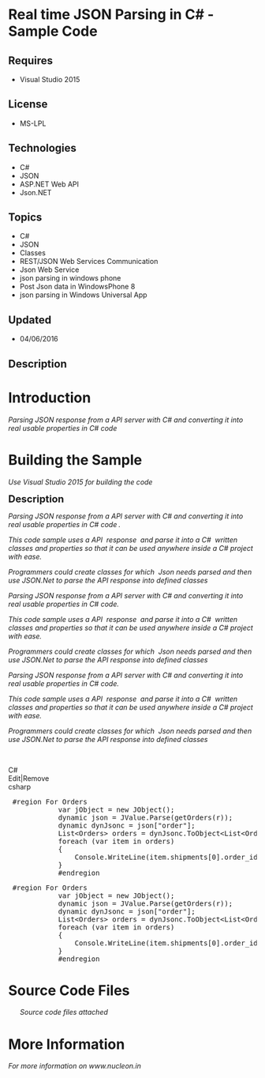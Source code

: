 # Real time JSON Parsing in C# - Sample Code
## Requires
- Visual Studio 2015
## License
- MS-LPL
## Technologies
- C#
- JSON
- ASP.NET Web API
- Json.NET
## Topics
- C#
- JSON
- Classes
- REST/JSON Web Services Communication
- Json Web Service
- json parsing in windows phone
- Post Json data in WindowsPhone 8
- json parsing in Windows Universal App
## Updated
- 04/06/2016
## Description

<h1>Introduction</h1>
<p><em>Parsing JSON response from a API server with C# and converting it into real usable properties in C# code<br>
</em></p>
<h1><span>Building the Sample</span></h1>
<p><em>Use Visual Studio 2015 for building the code</em></p>
<p><span style="font-size:20px; font-weight:bold">Description</span></p>
<p><em><em>Parsing JSON response from a API server with C# and converting it into real usable properties in C# code</em><strong>&nbsp;</strong><em></em>.</em></p>
<p><em>This code sample uses a API&nbsp; response&nbsp; and parse it into a C#&nbsp; written classes and properties so that it can be used anywhere inside a C# project with ease.</em></p>
<p><em>Programmers could create classes for which&nbsp; Json needs parsed and then&nbsp; use JSON.Net to parse the API response into defined classes<br>
</em></p>
<p><em><em>Parsing JSON response from a API server with C# and converting it into real usable properties in C# code</em><strong></strong><em></em>.</em></p>
<p><em>This code sample uses a API&nbsp; response&nbsp; and parse it into a C#&nbsp; written classes and properties so that it can be used anywhere inside a C# project with ease.</em></p>
<p><em>Programmers could create classes for which&nbsp; Json needs parsed and then&nbsp; use JSON.Net to parse the API response into defined classes</em><strong></strong><em></em></p>
<p><em><em>Parsing JSON response from a API server with C# and converting it into real usable properties in C# code</em><strong></strong><em></em>.</em></p>
<p><em>This code sample uses a API&nbsp; response&nbsp; and parse it into a C#&nbsp; written classes and properties so that it can be used anywhere inside a C# project with ease.</em></p>
<p><em>Programmers could create classes for which&nbsp; Json needs parsed and then&nbsp; use JSON.Net to parse the API response into defined classes</em><strong></strong><em></em></p>
<p>&nbsp;</p>
<div class="scriptcode">
<div class="pluginEditHolder" pluginCommand="mceScriptCode">
<div class="title"><span>C#</span></div>
<div class="pluginLinkHolder"><span class="pluginEditHolderLink">Edit</span>|<span class="pluginRemoveHolderLink">Remove</span></div>
<span class="hidden">csharp</span>
<pre class="hidden"> #region For Orders
            var jObject = new JObject();
            dynamic json = JValue.Parse(getOrders(r));
            dynamic dynJsonc = json[&quot;order&quot;];
            List&lt;Orders&gt; orders = dynJsonc.ToObject&lt;List&lt;Orders&gt;&gt;();
            foreach (var item in orders)
            {
                Console.WriteLine(item.shipments[0].order_id &#43; &quot; &quot; &#43; item.shipments[0].cart_vendor &#43; &quot; &quot; &#43; item.shipments[0].status);
            }
            #endregion</pre>
<div class="preview">
<pre class="csharp"><span class="cs__preproc">&nbsp;#region&nbsp;For&nbsp;Orders</span>&nbsp;
&nbsp;&nbsp;&nbsp;&nbsp;&nbsp;&nbsp;&nbsp;&nbsp;&nbsp;&nbsp;&nbsp;&nbsp;var&nbsp;jObject&nbsp;=&nbsp;<span class="cs__keyword">new</span>&nbsp;JObject();&nbsp;
&nbsp;&nbsp;&nbsp;&nbsp;&nbsp;&nbsp;&nbsp;&nbsp;&nbsp;&nbsp;&nbsp;&nbsp;dynamic&nbsp;json&nbsp;=&nbsp;JValue.Parse(getOrders(r));&nbsp;
&nbsp;&nbsp;&nbsp;&nbsp;&nbsp;&nbsp;&nbsp;&nbsp;&nbsp;&nbsp;&nbsp;&nbsp;dynamic&nbsp;dynJsonc&nbsp;=&nbsp;json[<span class="cs__string">&quot;order&quot;</span>];&nbsp;
&nbsp;&nbsp;&nbsp;&nbsp;&nbsp;&nbsp;&nbsp;&nbsp;&nbsp;&nbsp;&nbsp;&nbsp;List&lt;Orders&gt;&nbsp;orders&nbsp;=&nbsp;dynJsonc.ToObject&lt;List&lt;Orders&gt;&gt;();&nbsp;
&nbsp;&nbsp;&nbsp;&nbsp;&nbsp;&nbsp;&nbsp;&nbsp;&nbsp;&nbsp;&nbsp;&nbsp;<span class="cs__keyword">foreach</span>&nbsp;(var&nbsp;item&nbsp;<span class="cs__keyword">in</span>&nbsp;orders)&nbsp;
&nbsp;&nbsp;&nbsp;&nbsp;&nbsp;&nbsp;&nbsp;&nbsp;&nbsp;&nbsp;&nbsp;&nbsp;{&nbsp;
&nbsp;&nbsp;&nbsp;&nbsp;&nbsp;&nbsp;&nbsp;&nbsp;&nbsp;&nbsp;&nbsp;&nbsp;&nbsp;&nbsp;&nbsp;&nbsp;Console.WriteLine(item.shipments[<span class="cs__number">0</span>].order_id&nbsp;&#43;&nbsp;<span class="cs__string">&quot;&nbsp;&quot;</span>&nbsp;&#43;&nbsp;item.shipments[<span class="cs__number">0</span>].cart_vendor&nbsp;&#43;&nbsp;<span class="cs__string">&quot;&nbsp;&quot;</span>&nbsp;&#43;&nbsp;item.shipments[<span class="cs__number">0</span>].status);&nbsp;
&nbsp;&nbsp;&nbsp;&nbsp;&nbsp;&nbsp;&nbsp;&nbsp;&nbsp;&nbsp;&nbsp;&nbsp;}<span class="cs__preproc">&nbsp;
&nbsp;&nbsp;&nbsp;&nbsp;&nbsp;&nbsp;&nbsp;&nbsp;&nbsp;&nbsp;&nbsp;&nbsp;#endregion</span></pre>
</div>
</div>
</div>
<h1><span>Source Code Files</span></h1>
<ul>
<em>Source code files attached</em> </ul>
<h1>More Information</h1>
<p><em>For more information on www.nucleon.in </em></p>
